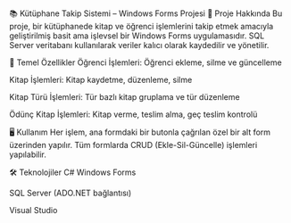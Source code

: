 📚 Kütüphane Takip Sistemi – Windows Forms Projesi
🧩 Proje Hakkında
Bu proje, bir kütüphanede kitap ve öğrenci işlemlerini takip etmek amacıyla geliştirilmiş basit ama işlevsel bir Windows Forms uygulamasıdır. SQL Server veritabanı kullanılarak veriler kalıcı olarak kaydedilir ve yönetilir.

🎯 Temel Özellikler
Öğrenci İşlemleri: Öğrenci ekleme, silme ve güncelleme

Kitap İşlemleri: Kitap kaydetme, düzenleme, silme

Kitap Türü İşlemleri: Tür bazlı kitap gruplama ve tür düzenleme

Ödünç Kitap İşlemleri: Kitap verme, teslim alma, geç teslim kontrolü

🖥️ Kullanım
Her işlem, ana formdaki bir butonla çağrılan özel bir alt form üzerinden yapılır. Tüm formlarda CRUD (Ekle-Sil-Güncelle) işlemleri yapılabilir.

🛠️ Teknolojiler
C# Windows Forms

SQL Server (ADO.NET bağlantısı)

Visual Studio
